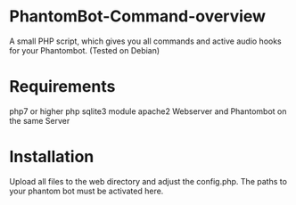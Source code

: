 # PhantomBot-Command-overview
A small PHP script, which gives you all commands and active audio hooks for your Phantombot. (Tested on Debian)

# Requirements
php7 or higher
php sqlite3 module
apache2
Webserver and Phantombot on the same Server

# Installation
Upload all files to the web directory and adjust the config.php. The paths to your phantom bot must be activated here.

